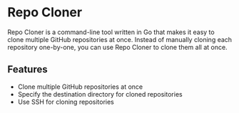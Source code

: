 # Repo Cloner

Repo Cloner is a command-line tool written in Go that makes it easy to clone multiple GitHub repositories at once. Instead of manually cloning each repository one-by-one, you can use Repo Cloner to clone them all at once.

## Features
* Clone multiple GitHub repositories at once
* Specify the destination directory for cloned repositories
* Use SSH for cloning repositories
